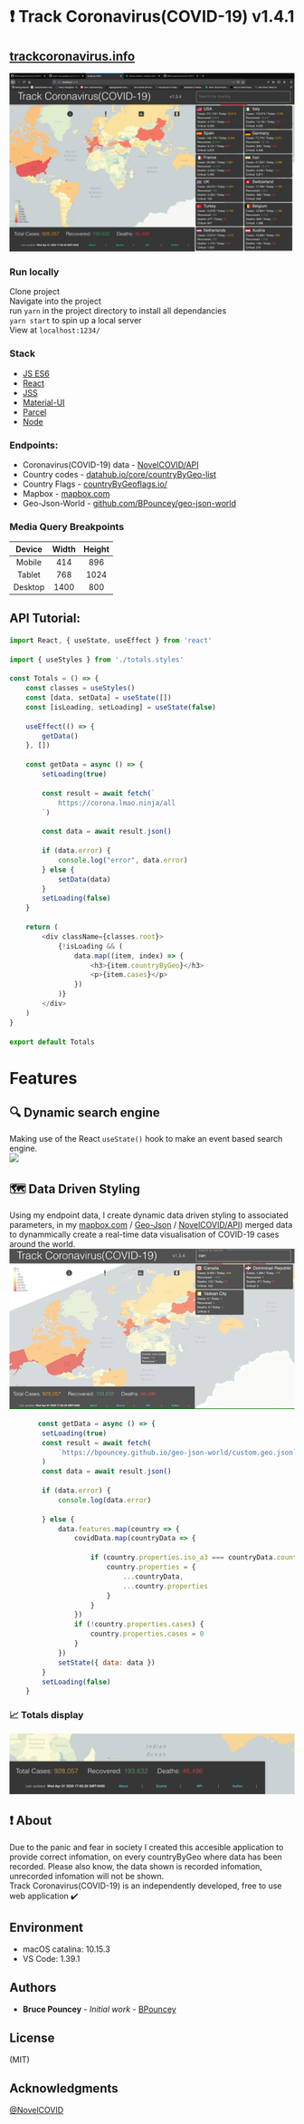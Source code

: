 # :heavy_exclamation_mark: Track Coronavirus(COVID-19) v1.4.1
## [trackcoronavirus.info](https://trackcoronavirus.info) 
![](./readme-images/readme-fullscreen.png)


### Run locally
Clone project <br>
Navigate into the project <br>
run ```yarn``` in the project directory to install all dependancies <br>
```yarn start``` to spin up a local server <br>
View at ```localhost:1234/```<br>

### Stack
* [JS ES6](http://es6-features.org/)
* [React](https://reactjs.org/)
* [JSS](https://cssinjs.org/?v=v10.0.4)
* [Material-UI](https://material-ui.com)
* [Parcel](https://parceljs.org/)
* [Node](https://nodejs.org/)

### Endpoints:
* Coronavirus(COVID-19) data - [NovelCOVID/API](https://github.com/NovelCOVID/API)
* Country codes - [datahub.io/core/countryByGeo-list](https://datahub.io/core/countryByGeo-list)
* Country Flags - [countryByGeoflags.io/](https://www.countryByGeoflags.io/)
* Mapbox - [mapbox.com](https://www.mapbox.com)
* Geo-Json-World - [github.com/BPouncey/geo-json-world](https://github.com/BPouncey/geo-json-world)

### Media Query Breakpoints
| Device      | Width         | Height        | 
|:-----------:|:-------------:|:-------------:|
| Mobile      | 414           | 896           |
| Tablet      | 768           | 1024          |
| Desktop     | 1400          | 800           |

## API Tutorial:
```javascript
import React, { useState, useEffect } from 'react'

import { useStyles } from './totals.styles'

const Totals = () => {
    const classes = useStyles()
    const [data, setData] = useState([])
    const [isLoading, setLoading] = useState(false)

    useEffect(() => {
        getData()
    }, [])

    const getData = async () => {
        setLoading(true)

        const result = await fetch(`
            https://corona.lmao.ninja/all
        `)

        const data = await result.json()

        if (data.error) {
            console.log("error", data.error)
        } else {
            setData(data)
        }
        setLoading(false)
    }

    return (
        <div className={classes.root}>
            {!isLoading && (
                data.map((item, index) => {
                    <h3>{item.countryByGeo}</h3>
                    <p>{item.cases}</p>
                })
            )}
        </div>
    )
}

export default Totals
```

# Features

## :mag:  Dynamic search engine
Making use of the React ```useState()``` hook to make an event based search engine. <br>
![](./readme-images/search.gif)

## :world_map:  Data Driven Styling
Using my endpoint data, I create dynamic data driven styling to associated parameters, in my [mapbox.com](https://www.mapbox.com) / [Geo-Json](https://github.com/BPouncey/geo-json-world) / [NovelCOVID/API](https://github.com/NovelCOVID/API)) merged data to dynammically create a real-time data visualisation of COVID-19 cases around the world.<br>
![](./readme-images/zoom.gif)

``````javascript
       const getData = async () => {
        setLoading(true)
        const result = await fetch(
            `https://bpouncey.github.io/geo-json-world/custom.geo.json`
        )
        const data = await result.json()

        if (data.error) {
            console.log(data.error)
            
        } else {
            data.features.map(country => {
                covidData.map(countryData => {
                
                    if (country.properties.iso_a3 === countryData.countryInfo.iso3) {
                        country.properties = {
                            ...countryData,
                            ...country.properties
                        }
                    }
                })
                if (!country.properties.cases) {
                    country.properties.cases = 0
                }
            })
            setState({ data: data })
        }
        setLoading(false)
    }
``````

### :chart_with_upwards_trend: Totals display 
![](./readme-images/footer.png)

## :exclamation: About
Due to the panic and fear in society I created this accesible application to provide correct infomation, on every countryByGeo where data has been recorded. Please also know, the data shown is recorded infomation, unrecorded infomation will not be shown. 
<br>
Track Coronavirus(COVID-19) is an independently developed, free to use web application :heavy_check_mark:

## Environment
* macOS catalina: 10.15.3
* VS Code: 1.39.1

## Authors
* **Bruce Pouncey** - *Initial work* - [BPouncey](https://github.com/BPouncey)

## License
(MIT)

## Acknowledgments
[@NovelCOVID](https://github.com/NovelCOVID)
